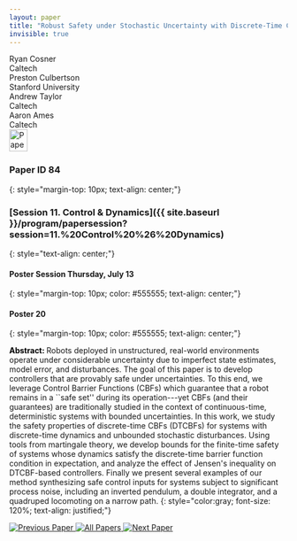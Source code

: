 ```yaml
---
layout: paper
title: "Robust Safety under Stochastic Uncertainty with Discrete-Time Control Barrier Functions"
invisible: true
---
```

<div class="paper-authors">
<div class="paper-author-box">
    <div class="paper-author-name">Ryan Cosner</div>
    <div class="paper-author-uni">Caltech</div>
</div>
<div class="paper-author-box">
    <div class="paper-author-name">Preston Culbertson</div>
    <div class="paper-author-uni">Stanford University</div>
</div>
<div class="paper-author-box">
    <div class="paper-author-name">Andrew Taylor</div>
    <div class="paper-author-uni">Caltech</div>
</div>
<div class="paper-author-box">
    <div class="paper-author-name">Aaron Ames</div>
    <div class="paper-author-uni">Caltech</div>
</div>

</div><div class="paper-pdf">
<div> <a href="http://www.roboticsproceedings.org/rss19/p084.pdf"><img src="{{ site.baseurl }}/images/paper_link.png" alt="Paper Website" width = "33"  height = "40"/></a> </div>
</div>

### Paper ID 84
{: style="margin-top: 10px; text-align: center;"}

### [Session 11. Control & Dynamics]({{ site.baseurl }}/program/papersession?session=11.%20Control%20%26%20Dynamics)
{: style="text-align: center;"}

#### Poster Session Thursday, July 13
{: style="margin-top: 10px; color: #555555; text-align: center;"}

#### Poster 20
{: style="margin-top: 10px; color: #555555; text-align: center;"}

<b style="color: black;">Abstract: </b>Robots deployed in unstructured, real-world environments operate under considerable uncertainty due to imperfect state estimates, model error, and disturbances. The goal of this paper is to develop controllers that are provably safe under uncertainties.  To this end, we leverage Control Barrier Functions (CBFs) which guarantee that a robot remains in a ``safe set'' during its operation---yet CBFs (and their guarantees) are traditionally studied in the context of continuous-time, deterministic systems with bounded uncertainties. In this work, we study the safety properties of discrete-time CBFs (DTCBFs) for systems with discrete-time dynamics and unbounded stochastic disturbances. Using tools from martingale theory, we  develop bounds for the finite-time safety of systems whose dynamics satisfy the discrete-time barrier function condition in expectation, and analyze the effect of Jensen's inequality on DTCBF-based controllers. Finally we present several examples of our method synthesizing safe control inputs for systems subject to significant process noise, including an inverted pendulum, a double integrator, and a quadruped locomoting on a narrow path. 
{: style="color:gray; font-size: 120%; text-align: justified;"}


<div class="paper-menu">
<a href="{{ site.baseurl }}/program/papers/083/"> <img src="{{ site.baseurl }}/images/previous_paper_icon.png" alt="Previous Paper" title="Previous Paper"/> </a>
<a href="{{ site.baseurl }}/program/papers"><img src="{{ site.baseurl }}/images/overview_icon.png" alt="All Papers" title="All Papers"/> </a>
<a href="{{ site.baseurl }}/program/papers/085/"> <img src="{{ site.baseurl }}/images/next_paper_icon.png" alt="Next Paper" title="Next Paper"/> </a>

</div>
